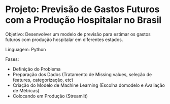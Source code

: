 # Projeto: Previsão de Gastos Futuros com a Produção Hospitalar no Brasil
Objetivo: Desenvolver um modelo de previsão para estimar os gastos futuros com produção hospitalar em diferentes estados.

Linguagem: Python

Fases:

* Definição do Problema
* Preparação dos Dados (Tratamento de Missing values, seleção de features, categorização, etc)
* Criação do Modelo de Machine Learning (Escolha domodelo e Avaliação de Métricas)
* Colocando em Produção (Streamlit)
